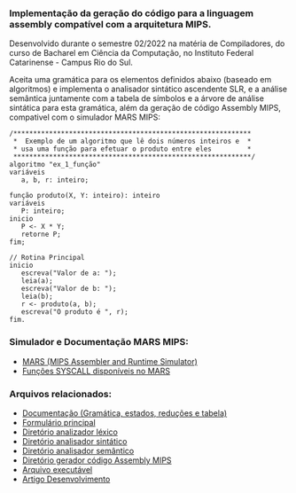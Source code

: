 ### Implementação da geração do código para a linguagem assembly compatível com a arquitetura MIPS.

Desenvolvido durante o semestre 02/2022 na matéria de Compiladores, do curso de Bacharel em Ciência da Computação, no Instituto Federal Catarinense - Campus Rio do Sul.

Aceita uma gramática para os elementos definidos abaixo (baseado em algoritmos) e implementa o analisador sintático ascendente SLR, e a análise semântica juntamente com a tabela de símbolos e a árvore de análise sintática para esta gramática, além da geração de código Assembly MIPS, compativel com o simulador MARS MIPS:
```
/************************************************************
 *  Exemplo de um algoritmo que lê dois números inteiros e  *
 * usa uma função para efetuar o produto entre eles         *
 ************************************************************/
algoritmo "ex_1_função"
variáveis
   a, b, r: inteiro;

função produto(X, Y: inteiro): inteiro
variáveis
   P: inteiro;
inicio
   P <- X * Y;
   retorne P;
fim;

// Rotina Principal
inicio
   escreva("Valor de a: ");
   leia(a);
   escreva("Valor de b: ");
   leia(b);
   r <- produto(a, b);
   escreva("O produto é ", r);
fim.
```

### Simulador e Documentação MARS MIPS:
- [MARS (MIPS Assembler and Runtime Simulator)](http://courses.missouristate.edu/KenVollmar/MARS/index.htm)
- [Funções SYSCALL disponíveis no MARS](https://courses.missouristate.edu/kenvollmar/mars/help/syscallhelp.html)

### Arquivos relacionados:
- [Documentação (Gramática, estados, reduções e tabela)](docs)
- [Formulário principal](Compilador/FormMain.cs)
- [Diretório analizador léxico](Compilador/Lexico)
- [Diretório analisador sintático](Compilador/Sintatico/Ascendente/SLR)
- [Diretório analisador semântico](Compilador/Semantico)
- [Diretório gerador código Assembly MIPS](Compilador/GeradorCódigo/MIPS)
- [Arquivo executável](Compilador/bin/Debug/Compilador.exe)
- [Artigo Desenvolvimento](docs/Compiladores%20-%20Algoritmo.pdf)

